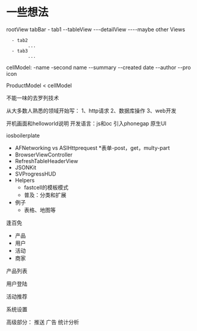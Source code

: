 
# 一些想法

 
rootView
   tabBar
      - tab1
            --tableView
                ---detailView
                    ----maybe other Views
     
      - tab2
            ...
      - tab3
            ...
 
 
 
 
 cellModel:
    -name
    -second name
    --summary
    --created date
    --author
    --pro icon
    
 ProductModel < cellModel
 
 
 
  
 不能一味的去罗列技术
 
 从大多数人熟悉的领域开始写：
 1、http请求
 2、数据库操作
 3、web开发
 
 开机画面和helloworld说明
 开发语言：js和oc
 引入phonegap
 原生UI
 
 iosboilerplate
 - AFNetworking vs ASIHttprequest
   *表单-post，get，multy-part
 - BrowserViewController
 - RefreshTableHeaderView
 - JSONKit
 - SVProgressHUD
 - Helpers
   * fastcell的模板模式
   * 普及：分类和扩展
 - 例子
   * 表格、地图等
 
 逢百免
 - 产品
 - 用户
 - 活动
 - 商家
 
 产品列表
 
 用户登陆
 
 活动推荐
 
 系统设置
 
 高级部分：
    推送
    广告
    统计分析
    
  